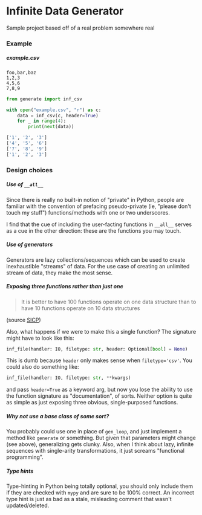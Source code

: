 # Infinite Data Generator
Sample project based off of a real problem somewhere real

### Example

##### example.csv
```csv
foo,bar,baz
1,2,3
4,5,6
7,8,9
```

```python
from generate import inf_csv

with open("example.csv", "r") as c:
    data = inf_csv(c, header=True)
    for _ in range(4):
        print(next(data))

['1', '2', '3']
['4', '5', '6']
['7', '8', '9']
['1', '2', '3']
```

### Design choices

##### Use of `__all__`
Since there is really no built-in notion of "private" in Python, people are familiar with the convention of prefacing pseudo-private (ie, "please don't touch my stuff") functions/methods with one or two underscores.

I find that the cue of including the user-facting functions in `__all__` serves as a cue in the other direction: these are the functions you may touch.

##### Use of generators
Generators are lazy collections/sequences which can be used to create inexhaustible "streams" of data. For the use case of creating an unlimited stream of data, they make the most sense.

##### Exposing three functions rather than just one
> It is better to have 100 functions operate on one data structure than to have 10 functions operate on 10 data structures

(source [SICP](https://mitpress.mit.edu/sites/default/files/sicp/full-text/sicp/book/node1.html))

Also, what happens if we were to make this a single function?
The signature might have to look like this:
```python
inf_file(handler: IO, filetype: str, header: Optional[bool] = None)
```
This is dumb because `header` only makes sense when `filetype='csv'`.
You could also do something like:
```python
inf_file(handler: IO, filetype: str, **kwargs)
```
and pass `header=True` as a keyword arg, but now you lose the ability to use the function signature as "documentation", of sorts.
Neither option is quite as simple as just exposing three obvious, single-purposed functions.

##### Why not use a base class of some sort?
You probably could use one in place of `gen_loop`, and just implement a method like `generate` or something. 
But given that parameters might change (see above), generalizing gets clunky.
Also, when I think about lazy, infinite sequences with single-arity transformations, it just screams "functional programming".

##### Type hints
Type-hinting in Python being totally optional, you should only include them if they are checked with `mypy` and are sure to be 100% correct. 
An incorrect type hint is just as bad as a stale, misleading comment that wasn't updated/deleted.
